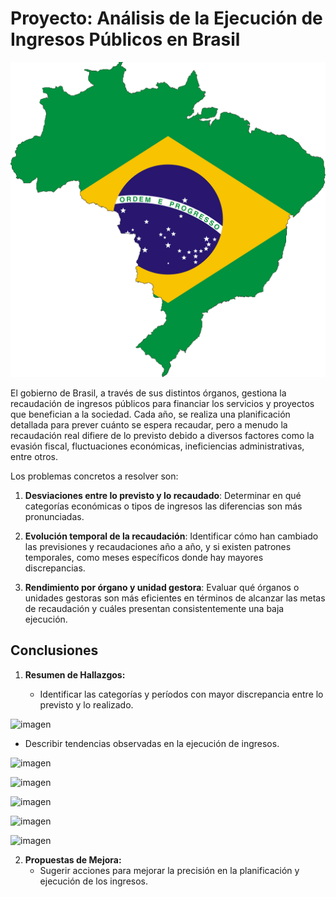 # Proyecto: **Análisis de la Ejecución de Ingresos Públicos en Brasil**

![imagen](https://github.com/santiagorodriguez-dev/Proyecto2-EDA-Ingresos-Publicos-Brasil/blob/main/imagen/brazil-1020924_1280.png)

El gobierno de Brasil, a través de sus distintos órganos, gestiona la recaudación de ingresos públicos para financiar los servicios y proyectos que benefician a la sociedad. Cada año, se realiza una planificación detallada para prever cuánto se espera recaudar, pero a menudo la recaudación real difiere de lo previsto debido a diversos factores como la evasión fiscal, fluctuaciones económicas, ineficiencias administrativas, entre otros.

Los problemas concretos a resolver son:

1.	**Desviaciones entre lo previsto y lo recaudado**: Determinar en qué categorías económicas o tipos de ingresos las diferencias son más pronunciadas.

2.	**Evolución temporal de la recaudación**: Identificar cómo han cambiado las previsiones y recaudaciones año a año, y si existen patrones temporales, como meses específicos donde hay mayores discrepancias.

3.	**Rendimiento por órgano y unidad gestora**: Evaluar qué órganos o unidades gestoras son más eficientes en términos de alcanzar las metas de recaudación y cuáles presentan consistentemente una baja ejecución.


## Conclusiones

1. **Resumen de Hallazgos:**

   - Identificar las categorías y períodos con mayor discrepancia entre lo previsto y lo realizado.
  
![imagen]([https://github.com/santiagorodriguez-dev/Proyecto2-EDA-Ingresos-Publicos-Brasil/blob/main/imagen/brazil-1020924_1280.png](https://github.com/santiagorodriguez-dev/Proyecto2-EDA-Ingresos-Publicos-Brasil/blob/main/imagen/01.png))

   - Describir tendencias observadas en la ejecución de ingresos.

![imagen]([https://github.com/santiagorodriguez-dev/Proyecto2-EDA-Ingresos-Publicos-Brasil/blob/main/imagen/02.png](https://github.com/santiagorodriguez-dev/Proyecto2-EDA-Ingresos-Publicos-Brasil/blob/main/imagen/02.png))

![imagen]([https://github.com/santiagorodriguez-dev/Proyecto2-EDA-Ingresos-Publicos-Brasil/blob/main/imagen/03.png](https://github.com/santiagorodriguez-dev/Proyecto2-EDA-Ingresos-Publicos-Brasil/blob/main/imagen/03.png))

![imagen]([https://github.com/santiagorodriguez-dev/Proyecto2-EDA-Ingresos-Publicos-Brasil/blob/main/imagen/04.png](https://github.com/santiagorodriguez-dev/Proyecto2-EDA-Ingresos-Publicos-Brasil/blob/main/imagen/04.png))

![imagen]([https://github.com/santiagorodriguez-dev/Proyecto2-EDA-Ingresos-Publicos-Brasil/blob/main/imagen/05.png](https://github.com/santiagorodriguez-dev/Proyecto2-EDA-Ingresos-Publicos-Brasil/blob/main/imagen/05.png))

![imagen]([https://github.com/santiagorodriguez-dev/Proyecto2-EDA-Ingresos-Publicos-Brasil/blob/main/imagen/05.png](https://github.com/santiagorodriguez-dev/Proyecto2-EDA-Ingresos-Publicos-Brasil/blob/main/imagen/06.png))


2. **Propuestas de Mejora:**
   - Sugerir acciones para mejorar la precisión en la planificación y ejecución de los ingresos.
